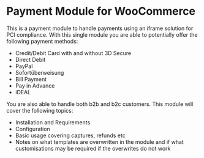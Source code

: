 # Payment Module for WooCommerce

This is a payment module to handle payments using an iframe solution for PCI compliance.
With this single module you are able to potentially offer the following payment methods:
* Credit/Debit Card with and without 3D Secure
* Direct Debit
* PayPal
* Sofortüberweisung
* Bill Payment
* Pay in Advance
* iDEAL

You are also able to handle both b2b and b2c customers. This module will cover the following topics:

* Installation and Requirements
* Configuration
* Basic usage covering captures, refunds etc
* Notes on what templates are overwritten in the module and if what customisations may be required if the overwrites do not work
